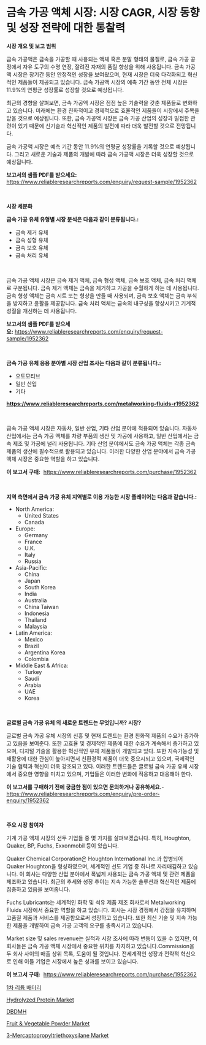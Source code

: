 <p><h1>금속 가공 액체 시장: 시장 CAGR, 시장 동향 및 성장 전략에 대한 통찰력</h1></p><p><strong>시장 개요 및 보고 범위</strong></p>
<p><p>금속 가공액은 금속을 가공할 때 사용되는 액체 혹은 분말 형태의 물질로, 금속 가공 공정에서 자유 도구의 수명 연장, 잘려진 자재의 품질 향상을 위해 사용됩니다. 금속 가공액 시장은 장기간 동안 안정적인 성장을 보여왔으며, 현재 시장은 더욱 다각화되고 혁신적인 제품들이 제공되고 있습니다. 금속 가공액 시장의 예측 기간 동안 전체 시장은 11.9%의 연평균 성장률로 성장할 것으로 예상됩니다.</p><p>최근의 경향을 살펴보면, 금속 가공액 시장은 점점 높은 기술력을 갖춘 제품들로 변화하고 있습니다. 미래에는 환경 친화적이고 경제적으로 효율적인 제품들이 시장에서 주목을 받을 것으로 예상됩니다. 또한, 금속 가공액 시장은 금속 가공 산업의 성장과 밀접한 관련이 있기 때문에 신기술과 혁신적인 제품의 발전에 따라 더욱 발전할 것으로 전망됩니다.</p><p>금속 가공액 시장은 예측 기간 동안 11.9%의 연평균 성장률을 기록할 것으로 예상됩니다. 그리고 새로운 기술과 제품의 개발에 따라 금속 가공액 시장은 더욱 성장할 것으로 예상됩니다.</p></p>
<p><strong>보고서의 샘플 PDF를 받으세요:</strong> <a href="https://www.reliableresearchreports.com/enquiry/request-sample/1952362">https://www.reliableresearchreports.com/enquiry/request-sample/1952362</a></p>
<p>&nbsp;</p>
<p><strong>시장 세분화</strong></p>
<p><strong>금속 가공 유체 유형별 시장 분석은 다음과 같이 분류됩니다.:</strong></p>
<p><ul><li>금속 제거 유체</li><li>금속 성형 유체</li><li>금속 보호 유체</li><li>금속 처리 유체</li></ul></p>
<p>&nbsp;</p>
<p><p>금속 가공 액체 시장은 금속 제거 액체, 금속 형성 액체, 금속 보호 액체, 금속 처리 액체로 구분됩니다. 금속 제거 액체는 금속을 제거하고 가공을 수월하게 하는 데 사용됩니다. 금속 형성 액체는 금속 시트 또는 형상을 만들 때 사용되며, 금속 보호 액체는 금속 부식을 방지하고 윤활을 제공합니다. 금속 처리 액체는 금속의 내구성을 향상시키고 기계적 성질을 개선하는 데 사용됩니다.</p></p>
<p><strong>보고서의 샘플 PDF를 받으세요:</strong>&nbsp;<a href="https://www.reliableresearchreports.com/enquiry/request-sample/1952362">https://www.reliableresearchreports.com/enquiry/request-sample/1952362</a></p>
<p>&nbsp;</p>
<p><strong> 금속 가공 유체 응용 분야별 시장 산업 조사는 다음과 같이 분류됩니다.:</strong></p>
<p><ul><li>오토모티브</li><li>일반 산업</li><li>기타</li></ul></p>
<p><strong><a href="https://www.reliableresearchreports.com/metalworking-fluids-r1952362">https://www.reliableresearchreports.com/metalworking-fluids-r1952362</a></strong></p>
<p>&nbsp;</p>
<p><p>금속 가공 액체 시장은 자동차, 일반 산업, 기타 산업 분야에 적용되어 있습니다. 자동차 산업에서는 금속 가공 액체를 차량 부품의 생산 및 가공에 사용하고, 일반 산업에서는 금속 제조 및 가공에 널리 사용됩니다. 기타 산업 분야에서도 금속 가공 액체는 각종 금속 제품의 생산에 필수적으로 활용되고 있습니다. 이러한 다양한 산업 분야에서 금속 가공 액체 시장은 중요한 역할을 하고 있습니다.</p></p>
<p><strong>이 보고서 구매:</strong>&nbsp; <a href="https://www.reliableresearchreports.com/purchase/1952362">https://www.reliableresearchreports.com/purchase/1952362</a></p>
<p>&nbsp;</p>
<p><strong>지역 측면에서 금속 가공 유체 지역별로 이용 가능한 시장 플레이어는 다음과 같습니다.:</strong></p>
<p><ul>
    <li>
        North America:
        <ul>
            <li>United States</li>
            <li>Canada</li>
        </ul>
    </li>
    <li>
        Europe:
        <ul>
            <li>Germany</li>
            <li>France</li>
            <li>U.K.</li>
            <li>Italy</li>
            <li>Russia</li>
        </ul>
    </li>
    <li>
        Asia-Pacific:
        <ul>
            <li>China</li>
            <li>Japan</li>
            <li>South Korea</li>
            <li>India</li>
            <li>Australia</li>
            <li>China Taiwan</li>
            <li>Indonesia</li>
            <li>Thailand</li>
            <li>Malaysia</li>
        </ul>
    </li>
    <li>
        Latin America:
        <ul>
            <li>Mexico</li>
            <li>Brazil</li>
            <li>Argentina Korea</li>
            <li>Colombia</li>
        </ul>
    </li>
    <li>
        Middle East & Africa:
        <ul>
            <li>Turkey</li>
            <li>Saudi</li>
            <li>Arabia</li>
            <li>UAE</li>
            <li>Korea</li>
        </ul>
    </li>
    </ul></p>
<p>&nbsp;</p>
<p><strong>글로벌 금속 가공 유체 의 새로운 트렌드는 무엇입니까? 시장?</strong></p>
<p><p>글로벌 금속 가공 유체 시장의 신흥 및 현재 트렌드는 환경 친화적 제품의 수요가 증가하고 있음을 보여준다. 또한 고효율 및 경제적인 제품에 대한 수요가 계속해서 증가하고 있으며, 디지털 기술을 활용한 혁신적인 유체 제품들이 개발되고 있다. 또한 지속가능성 및 재활용에 대한 관심이 높아지면서 친환경적 제품이 더욱 중요시되고 있으며, 국제적인 기술 협력과 혁신이 더욱 강조되고 있다. 이러한 트렌드들은 글로벌 금속 가공 유체 시장에서 중요한 영향을 미치고 있으며, 기업들은 이러한 변화에 적응하고 대응해야 한다.</p></p>
<p><strong>이 보고서를 구매하기 전에 궁금한 점이 있으면 문의하거나 공유하세요.</strong>- <a href="https://www.reliableresearchreports.com/enquiry/pre-order-enquiry/1952362">https://www.reliableresearchreports.com/enquiry/pre-order-enquiry/1952362</a></p>
<p>&nbsp;</p>
<p><strong>주요 시장 참여자</strong></p>
<p><p>기계 가공 액체 시장의 선두 기업들 중 몇 가지를 살펴보겠습니다. 특히, Houghton, Quaker, BP, Fuchs, Exxonmobil 등이 있습니다.</p><p>Quaker Chemical Corporation은 Houghton International Inc.과 합병되어 Quaker Houghton을 형성하였으며, 세계적인 선도 기업 중 하나로 자리매김하고 있습니다. 이 회사는 다양한 산업 분야에서 폭넓게 사용되는 금속 가공 액체 및 관련 제품을 제조하고 있습니다. 최근의 추세와 성장 추이는 지속 가능한 솔루션과 혁신적인 제품에 집중하고 있음을 보여줍니다.</p><p>Fuchs Lubricants는 세계적인 화학 및 석유 제품 제조 회사로서 Metalworking Fluids 시장에서 중요한 역할을 하고 있습니다. 회사는 시장 경쟁에서 강점을 유지하며 고품질 제품과 서비스를 제공함으로써 성장하고 있습니다. 또한 최신 기술 및 지속 가능한 제품을 개발하여 금속 가공 고객의 요구를 충족시키고 있습니다.</p><p>Market size 및 sales revenue는 실적과 시장 조사에 따라 변동이 있을 수 있지만, 이 회사들은 금속 가공 액체 시장에서 중요한 위치를 차지하고 있습니다.Commission을 두 회사 사이의 매출 상위 목록, 도움이 될 것입니다. 전세계적인 성장과 전략적 혁신으로 인해 이들 기업은 시장에서 높은 성과를 보이고 있습니다.</p></p>
<p><strong>이 보고서 구매:</strong>&nbsp;&nbsp;<a href="https://www.reliableresearchreports.com/purchase/1952362">https://www.reliableresearchreports.com/purchase/1952362</a></p>
<p><p><a href="https://github.com/WilburKihn5676/Market-Research-Report-List-1/blob/main/171750917217.md">1차 리튬 배터리</a></p><p><a href="https://github.com/Sinjinluong3e0awx2m195k76/Market-Research-Report-List-1/blob/main/hydrolyzed-protein-market.md">Hydrolyzed Protein Market</a></p><p><a href="https://github.com/vseigx30c9a1j/Market-Research-Report-List-1/blob/main/563490117216.md">DBDMH</a></p><p><a href="https://github.com/shotows/Market-Research-Report-List-2/blob/main/fruit-vegetable-powder-market.md">Fruit & Vegetable Powder Market</a></p><p><a href="https://issuu.com/reportprime-2/docs/3-mercaptopropyltriethoxysilane-market-size-2030.p">3-Mercaptopropyltriethoxysilane Market</a></p></p>